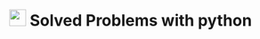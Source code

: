 <h1><img src="https://em-content.zobj.net/source/google/387/man-technologist-light-skin-tone_1f468-1f3fb-200d-1f4bb.png" width="30"/>
 Solved Problems with python </h1>
